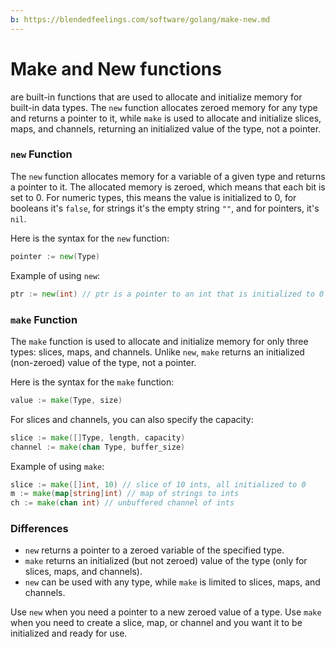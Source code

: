 ```yaml
---
b: https://blendedfeelings.com/software/golang/make-new.md
---
```


# Make and New functions 
are built-in functions that are used to allocate and initialize memory for built-in data types. The `new` function allocates zeroed memory for any type and returns a pointer to it, while `make` is used to allocate and initialize slices, maps, and channels, returning an initialized value of the type, not a pointer.

### `new` Function
The `new` function allocates memory for a variable of a given type and returns a pointer to it. The allocated memory is zeroed, which means that each bit is set to 0. For numeric types, this means the value is initialized to 0, for booleans it's `false`, for strings it's the empty string `""`, and for pointers, it's `nil`.

Here is the syntax for the `new` function:

```go
pointer := new(Type)
```

Example of using `new`:

```go
ptr := new(int) // ptr is a pointer to an int that is initialized to 0
```

### `make` Function
The `make` function is used to allocate and initialize memory for only three types: slices, maps, and channels. Unlike `new`, `make` returns an initialized (non-zeroed) value of the type, not a pointer.

Here is the syntax for the `make` function:

```go
value := make(Type, size)
```

For slices and channels, you can also specify the capacity:

```go
slice := make([]Type, length, capacity)
channel := make(chan Type, buffer_size)
```

Example of using `make`:

```go
slice := make([]int, 10) // slice of 10 ints, all initialized to 0
m := make(map[string]int) // map of strings to ints
ch := make(chan int) // unbuffered channel of ints
```

### Differences
- `new` returns a pointer to a zeroed variable of the specified type.
- `make` returns an initialized (but not zeroed) value of the type (only for slices, maps, and channels).
- `new` can be used with any type, while `make` is limited to slices, maps, and channels.

Use `new` when you need a pointer to a new zeroed value of a type. Use `make` when you need to create a slice, map, or channel and you want it to be initialized and ready for use.